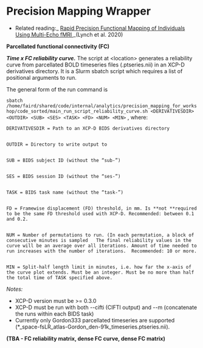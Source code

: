 # Precision Mapping Wrapper
* Related reading:_ [Rapid Precision Functional Mapping of Individuals Using Multi-Echo fMRI ](https://pubmed.ncbi.nlm.nih.gov/33357444/)_(Lynch et al. 2020)

**Parcellated functional connectivity (FC)**


**_Time x FC reliability curve._** The script at  &lt;location> generates a reliability curve from parcellated BOLD timeseries files (.ptseries.nii) in an XCP-D derivatives directory. It is a Slurm sbatch script which requires a list of positional arguments to run. 


The general form of the run command is 


`sbatch /home/faird/shared/code/internal/analytics/precision_mapping_for_workshop/code_sorted/main_run_script_reliability_curve.sh <DERIVATIVESDIR> <OUTDIR> <SUB> <SES> <TASK> <FD> <NUM> <MIN>`   , where: 


    DERIVATIVESDIR = Path to an XCP-D BIDS derivatives directory


    OUTDIR = Directory to write output to  


    SUB = BIDS subject ID (without the “sub-”)


    SES = BIDS session ID (without the “ses-”)


    TASK = BIDS task name (without the “task-”)


    FD = Framewise displacement (FD) threshold, in mm. Is **not **required to be the same FD threshold used with XCP-D. Recommended: between 0.1 and 0.2.


    NUM = Number of permutations to run. (In each permutation, a block of consecutive minutes is sampled   The final reliability values in the curve will be an average over all iterations. Amount of time needed to run increases with the number of iterations.  Recommended: 10 or more.


    MIN = Split-half length limit in minutes, i.e. how far the x-axis of the curve plot extends. Must be an integer. Must be no more than half the total time of TASK specified above.


_Notes:_

* XCP-D version must be >= 0.3.0
* XCP-D must be run with both --cifti   (CIFTI output) and   --m (concatenate the runs within each BIDS task)
* Currently only Gordon333 parcellated timeseries are supported  (*_space-fsLR_atlas-Gordon_den-91k_timeseries.ptseries.nii).

**(TBA - FC reliability matrix, dense FC curve, dense FC matrix)**